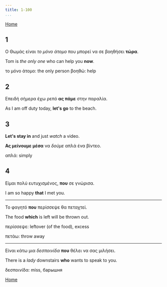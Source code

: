 ```yaml
---
title: 1-100
...
```


[Home](../) 

## 1

Ο Θωμάς είναι *το μόνο άτομο* που μπορεί να σε βοηθήσει **τώρα**.

Tom is *the only one* who can help you **now**.

το μόνο άτομο: the only person
βοηθώ: help

## 2

Επειδή σήμερα έχω ρεπό **ας πάμε** στην παραλία.

As I am off duty today, **let's go** to the beach.

## 3

**Let's stay in** and just *watch* a video.

**Ας μείνουμε μέσα** να *δούμε* απλά ένα βίντεο.

απλά: simply

## 4

Είμαι πολύ ευτυχισμένος, **που** σε γνώρισα.

I am so happy **that** I met you.

---

Το φαγητό **που** περίσσεψε θα πεταχτεί.

The food **which** is left will be thrown out.

περίσσεψε: leftover (of the food), excess

πετάω: throw away

---
	
Είναι κάτω μια *δεσποινίδα* **που** θέλει να σας μιλήσει.

There is a *lady* downstairs **who** wants to speak to you.

δεσποινίδα: miss, барышня


[Home](../) 
